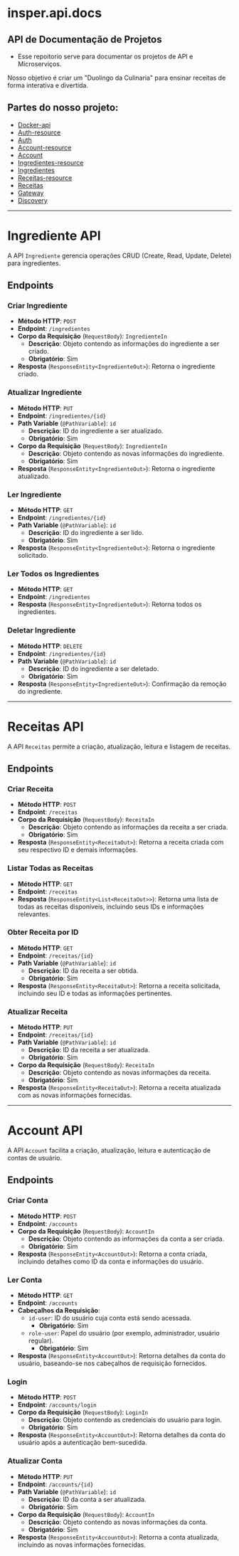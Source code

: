 # insper.api.docs

## API de Documentação de Projetos

- Esse repoitorio serve para documentar os projetos de API e Microserviços.

Nosso objetivo é criar um "Duolingo da Culinaria" para ensinar receitas de forma interativa e divertida.

## Partes do nosso projeto:

- [Docker-api](https://github.com/P-ASilva/insper.api.docker-api.git)
- [Auth-resource](https://github.com/P-ASilva/insper.api.auth-resource.git)
- [Auth](https://github.com/P-ASilva/insper.api.auth.git)
- [Account-resource](https://github.com/P-ASilva/insper.api.account-resource.git)
- [Account](https://github.com/P-ASilva/insper.api.account.git)
- [Ingredientes-resource](https://github.com/Maraba23/insper.api.ingredientes-resource.git)
- [Ingredientes](https://github.com/Maraba23/insper.api.ingredientes.git)
- [Receitas-resource](https://github.com/P-ASilva/insper.api.receitas-resource.git)
- [Receitas](https://github.com/P-ASilva/insper.api.receitas.git)
- [Gateway](https://github.com/Maraba23/insper.api.gateway.git)
- [Discovery](https://github.com/Maraba23/insper.api.discovery.git)

---

# Ingrediente API

A API `Ingrediente` gerencia operações CRUD (Create, Read, Update, Delete) para ingredientes.

## Endpoints

### Criar Ingrediente

- **Método HTTP**: `POST`
- **Endpoint**: `/ingredientes`
- **Corpo da Requisição** (`RequestBody`): `IngredienteIn`
  - **Descrição**: Objeto contendo as informações do ingrediente a ser criado.
  - **Obrigatório**: Sim
- **Resposta** (`ResponseEntity<IngredienteOut>`): Retorna o ingrediente criado.

### Atualizar Ingrediente

- **Método HTTP**: `PUT`
- **Endpoint**: `/ingredientes/{id}`
- **Path Variable** (`@PathVariable`): `id`
  - **Descrição**: ID do ingrediente a ser atualizado.
  - **Obrigatório**: Sim
- **Corpo da Requisição** (`RequestBody`): `IngredienteIn`
  - **Descrição**: Objeto contendo as novas informações do ingrediente.
  - **Obrigatório**: Sim
- **Resposta** (`ResponseEntity<IngredienteOut>`): Retorna o ingrediente atualizado.

### Ler Ingrediente

- **Método HTTP**: `GET`
- **Endpoint**: `/ingredientes/{id}`
- **Path Variable** (`@PathVariable`): `id`
  - **Descrição**: ID do ingrediente a ser lido.
  - **Obrigatório**: Sim
- **Resposta** (`ResponseEntity<IngredienteOut>`): Retorna o ingrediente solicitado.

### Ler Todos os Ingredientes

- **Método HTTP**: `GET`
- **Endpoint**: `/ingredientes`
- **Resposta** (`ResponseEntity<IngredienteOut>`): Retorna todos os ingredientes.

### Deletar Ingrediente

- **Método HTTP**: `DELETE`
- **Endpoint**: `/ingredientes/{id}`
- **Path Variable** (`@PathVariable`): `id`
  - **Descrição**: ID do ingrediente a ser deletado.
  - **Obrigatório**: Sim
- **Resposta** (`ResponseEntity<IngredienteOut>`): Confirmação da remoção do ingrediente.

---

# Receitas API

A API `Receitas` permite a criação, atualização, leitura e listagem de receitas.

## Endpoints

### Criar Receita

- **Método HTTP**: `POST`
- **Endpoint**: `/receitas`
- **Corpo da Requisição** (`RequestBody`): `ReceitaIn`
  - **Descrição**: Objeto contendo as informações da receita a ser criada.
  - **Obrigatório**: Sim
- **Resposta** (`ResponseEntity<ReceitaOut>`): Retorna a receita criada com seu respectivo ID e demais informações.

### Listar Todas as Receitas

- **Método HTTP**: `GET`
- **Endpoint**: `/receitas`
- **Resposta** (`ResponseEntity<List<ReceitaOut>>`): Retorna uma lista de todas as receitas disponíveis, incluindo seus IDs e informações relevantes.

### Obter Receita por ID

- **Método HTTP**: `GET`
- **Endpoint**: `/receitas/{id}`
- **Path Variable** (`@PathVariable`): `id`
  - **Descrição**: ID da receita a ser obtida.
  - **Obrigatório**: Sim
- **Resposta** (`ResponseEntity<ReceitaOut>`): Retorna a receita solicitada, incluindo seu ID e todas as informações pertinentes.

### Atualizar Receita

- **Método HTTP**: `PUT`
- **Endpoint**: `/receitas/{id}`
- **Path Variable** (`@PathVariable`): `id`
  - **Descrição**: ID da receita a ser atualizada.
  - **Obrigatório**: Sim
- **Corpo da Requisição** (`RequestBody`): `ReceitaIn`
  - **Descrição**: Objeto contendo as novas informações da receita.
  - **Obrigatório**: Sim
- **Resposta** (`ResponseEntity<ReceitaOut>`): Retorna a receita atualizada com as novas informações fornecidas.

---

# Account API

A API `Account` facilita a criação, atualização, leitura e autenticação de contas de usuário.

## Endpoints

### Criar Conta

- **Método HTTP**: `POST`
- **Endpoint**: `/accounts`
- **Corpo da Requisição** (`RequestBody`): `AccountIn`
  - **Descrição**: Objeto contendo as informações da conta a ser criada.
  - **Obrigatório**: Sim
- **Resposta** (`ResponseEntity<AccountOut>`): Retorna a conta criada, incluindo detalhes como ID da conta e informações do usuário.

### Ler Conta

- **Método HTTP**: `GET`
- **Endpoint**: `/accounts`
- **Cabeçalhos da Requisição**:
  - `id-user`: ID do usuário cuja conta está sendo acessada.
    - **Obrigatório**: Sim
  - `role-user`: Papel do usuário (por exemplo, administrador, usuário regular).
    - **Obrigatório**: Sim
- **Resposta** (`ResponseEntity<AccountOut>`): Retorna detalhes da conta do usuário, baseando-se nos cabeçalhos de requisição fornecidos.

### Login

- **Método HTTP**: `POST`
- **Endpoint**: `/accounts/login`
- **Corpo da Requisição** (`RequestBody`): `LoginIn`
  - **Descrição**: Objeto contendo as credenciais do usuário para login.
  - **Obrigatório**: Sim
- **Resposta** (`ResponseEntity<AccountOut>`): Retorna detalhes da conta do usuário após a autenticação bem-sucedida.

### Atualizar Conta

- **Método HTTP**: `PUT`
- **Endpoint**: `/accounts/{id}`
- **Path Variable** (`@PathVariable`): `id`
  - **Descrição**: ID da conta a ser atualizada.
  - **Obrigatório**: Sim
- **Corpo da Requisição** (`RequestBody`): `AccountIn`
  - **Descrição**: Objeto contendo as novas informações da conta.
  - **Obrigatório**: Sim
- **Resposta** (`ResponseEntity<AccountOut>`): Retorna a conta atualizada, incluindo as novas informações fornecidas.
